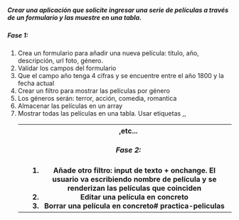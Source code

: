 ##### Crear una aplicación que solicite ingresar una serie de películas a través de un formulario y las muestre en una tabla.

##### Fase 1:

1. Crea un formulario para añadir una nueva película: título, año, descripción, url foto, género.
2. Validar los campos del formulario
3. Que el campo año tenga 4 cifras y se encuentre entre el año 1800 y la fecha actual
4. Crear un filtro para mostrar las películas por género
5. Los géneros serán: terror, acción, comedia, romantica
6. Almacenar las películas en un array
7. Mostrar todas las películas en una tabla. Usar etiquetas <table>,<tr>,<td><th>,etc...

##### Fase 2:

1. Añade otro filtro: input de texto + onchange. El usuario va escribiendo nombre de película y se renderizan las películas que coinciden
2. Editar una película en concreto
3. Borrar una película en concreto# practica-peliculas
